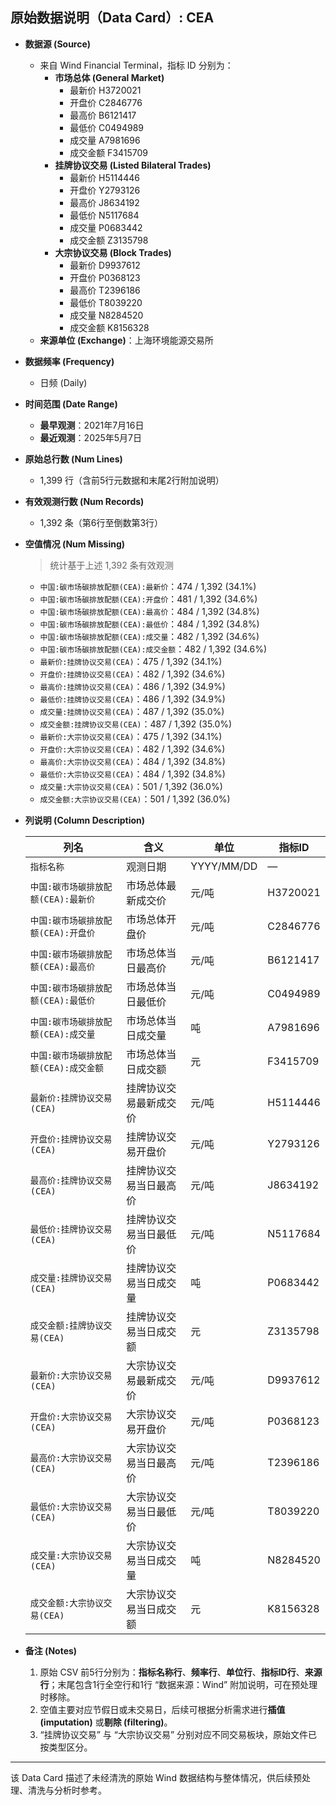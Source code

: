 ## 原始数据说明（Data Card）: CEA

- **数据源 (Source)**

  - 来自 Wind Financial Terminal，指标 ID 分别为：
    - **市场总体 (General Market)**
      - 最新价 H3720021
      - 开盘价 C2846776
      - 最高价 B6121417
      - 最低价 C0494989
      - 成交量 A7981696
      - 成交金额 F3415709
    - **挂牌协议交易 (Listed Bilateral Trades)**
      - 最新价 H5114446
      - 开盘价 Y2793126
      - 最高价 J8634192
      - 最低价 N5117684
      - 成交量 P0683442
      - 成交金额 Z3135798
    - **大宗协议交易 (Block Trades)**
      - 最新价 D9937612
      - 开盘价 P0368123
      - 最高价 T2396186
      - 最低价 T8039220
      - 成交量 N8284520
      - 成交金额 K8156328
  - **来源单位 (Exchange)**：上海环境能源交易所

- **数据频率 (Frequency)**

  - 日频 (Daily)

- **时间范围 (Date Range)**

  - **最早观测**：2021年7月16日
  - **最近观测**：2025年5月7日

- **原始总行数 (Num Lines)**

  - 1,399 行（含前5行元数据和末尾2行附加说明）

- **有效观测行数 (Num Records)**

  - 1,392 条（第6行至倒数第3行）

- **空值情况 (Num Missing)**

  > 统计基于上述 1,392 条有效观测

  - `中国:碳市场碳排放配额(CEA):最新价`：474 / 1,392 (34.1%)
  - `中国:碳市场碳排放配额(CEA):开盘价`：481 / 1,392 (34.6%)
  - `中国:碳市场碳排放配额(CEA):最高价`：484 / 1,392 (34.8%)
  - `中国:碳市场碳排放配额(CEA):最低价`：484 / 1,392 (34.8%)
  - `中国:碳市场碳排放配额(CEA):成交量`：482 / 1,392 (34.6%)
  - `中国:碳市场碳排放配额(CEA):成交金额`：482 / 1,392 (34.6%)
  - `最新价:挂牌协议交易(CEA)`：475 / 1,392 (34.1%)
  - `开盘价:挂牌协议交易(CEA)`：482 / 1,392 (34.6%)
  - `最高价:挂牌协议交易(CEA)`：486 / 1,392 (34.9%)
  - `最低价:挂牌协议交易(CEA)`：486 / 1,392 (34.9%)
  - `成交量:挂牌协议交易(CEA)`：487 / 1,392 (35.0%)
  - `成交金额:挂牌协议交易(CEA)`：487 / 1,392 (35.0%)
  - `最新价:大宗协议交易(CEA)`：475 / 1,392 (34.1%)
  - `开盘价:大宗协议交易(CEA)`：482 / 1,392 (34.6%)
  - `最高价:大宗协议交易(CEA)`：484 / 1,392 (34.8%)
  - `最低价:大宗协议交易(CEA)`：484 / 1,392 (34.8%)
  - `成交量:大宗协议交易(CEA)`：501 / 1,392 (36.0%)
  - `成交金额:大宗协议交易(CEA)`：501 / 1,392 (36.0%)

- **列说明 (Column Description)**

  | 列名                                  | 含义                   | 单位       | 指标ID   |
  | ------------------------------------- | ---------------------- | ---------- | -------- |
  | `指标名称`                            | 观测日期               | YYYY/MM/DD | —        |
  | `中国:碳市场碳排放配额(CEA):最新价`   | 市场总体最新成交价     | 元/吨      | H3720021 |
  | `中国:碳市场碳排放配额(CEA):开盘价`   | 市场总体开盘价         | 元/吨      | C2846776 |
  | `中国:碳市场碳排放配额(CEA):最高价`   | 市场总体当日最高价     | 元/吨      | B6121417 |
  | `中国:碳市场碳排放配额(CEA):最低价`   | 市场总体当日最低价     | 元/吨      | C0494989 |
  | `中国:碳市场碳排放配额(CEA):成交量`   | 市场总体当日成交量     | 吨         | A7981696 |
  | `中国:碳市场碳排放配额(CEA):成交金额` | 市场总体当日成交额     | 元         | F3415709 |
  | `最新价:挂牌协议交易(CEA)`            | 挂牌协议交易最新成交价 | 元/吨      | H5114446 |
  | `开盘价:挂牌协议交易(CEA)`            | 挂牌协议交易开盘价     | 元/吨      | Y2793126 |
  | `最高价:挂牌协议交易(CEA)`            | 挂牌协议交易当日最高价 | 元/吨      | J8634192 |
  | `最低价:挂牌协议交易(CEA)`            | 挂牌协议交易当日最低价 | 元/吨      | N5117684 |
  | `成交量:挂牌协议交易(CEA)`            | 挂牌协议交易当日成交量 | 吨         | P0683442 |
  | `成交金额:挂牌协议交易(CEA)`          | 挂牌协议交易当日成交额 | 元         | Z3135798 |
  | `最新价:大宗协议交易(CEA)`            | 大宗协议交易最新成交价 | 元/吨      | D9937612 |
  | `开盘价:大宗协议交易(CEA)`            | 大宗协议交易开盘价     | 元/吨      | P0368123 |
  | `最高价:大宗协议交易(CEA)`            | 大宗协议交易当日最高价 | 元/吨      | T2396186 |
  | `最低价:大宗协议交易(CEA)`            | 大宗协议交易当日最低价 | 元/吨      | T8039220 |
  | `成交量:大宗协议交易(CEA)`            | 大宗协议交易当日成交量 | 吨         | N8284520 |
  | `成交金额:大宗协议交易(CEA)`          | 大宗协议交易当日成交额 | 元         | K8156328 |

- **备注 (Notes)**

  1. 原始 CSV 前5行分别为：**指标名称行**、**频率行**、**单位行**、**指标ID行**、**来源行**；末尾包含1行全空行和1行 “数据来源：Wind” 附加说明，可在预处理时移除。
  2. 空值主要对应节假日或未交易日，后续可根据分析需求进行**插值 (imputation)** 或**剔除 (filtering)**。
  3. “挂牌协议交易” 与 “大宗协议交易” 分别对应不同交易板块，原始文件已按类型区分。

------

该 Data Card 描述了未经清洗的原始 Wind 数据结构与整体情况，供后续预处理、清洗与分析时参考。
